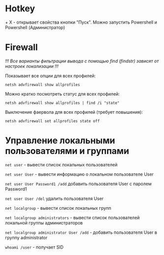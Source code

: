 # Hotkey

<Window> + X - открывает свойства кнопки "Пуск". Можно запустить Powershell и Powershell (Администратор)

# Firewall

*!!! Все варианты фильтрации вывода с помощью find (findstr) зависят от настроек локализации !!!*

Показывает все опции для всех профилей:

`netsh advfirewall show allprofiles`

Можно кратко посмотреть статус для всех профилей:

`netsh advfirewall show allprofiles | find /i "state"`

Выключение фаервола для всех профилей (требует повышения):

`netsh advfirewall set allprofiles state off`

# Управление локальными пользователями и группами

`net user` - вывести список локальных пользователей 

`net user User` - вывести информацию о локальном пользователе User

`net user User Password1 /add` добавить пользователя User с паролем Password1

`net user User /del` удалить пользователя User


`net localgroup` - вывести список локальных групп

`net localgroup administrators` - вывести список пользователей локальной группы администраторов

`net localgroup administrator User /add` - добавить пользователя User в группу administrator

`whoami /user` - получает SID